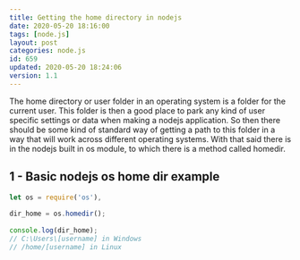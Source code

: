 ```yaml
---
title: Getting the home directory in nodejs
date: 2020-05-20 18:16:00
tags: [node.js]
layout: post
categories: node.js
id: 659
updated: 2020-05-20 18:24:06
version: 1.1
---
```


The home directory or user folder in an operating system is a folder for the current user. This folder is then a good place to park any kind of user specific settings or data when making a nodejs application. So then there should be some kind of standard way of getting a path to this folder in a way that will work across different operating systems. With that said there is in the nodejs built in os module, to which there is a method called homedir.

<!-- more -->

## 1 - Basic nodejs os home dir example

```js
let os = require('os'),
 
dir_home = os.homedir();
 
console.log(dir_home);
// C:\Users\[username] in Windows
// /home/[username] in Linux

```
